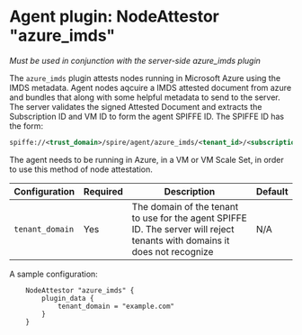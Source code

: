 # Agent plugin: NodeAttestor "azure_imds"

_Must be used in conjunction with the server-side azure_imds plugin_

The `azure_imds` plugin attests nodes running in Microsoft Azure using the IMDS metadata.
Agent nodes aqcuire a IMDS attested document from azure and bundles that along with some helpful metadata to send to the server.
The server validates the signed Attested Document and extracts the Subscription ID and VM ID to form the agent SPIFFE ID. The SPIFFE
ID has the form:

```xml
spiffe://<trust_domain>/spire/agent/azure_imds/<tenant_id>/<subscription_id>/<vm_id>
```

The agent needs to be running in Azure, in a VM or VM Scale Set, in order to
use this method of node attestation.

| Configuration   | Required | Description                                                                                                                | Default |
| --------------- | -------- | -------------------------------------------------------------------------------------------------------------------------- | ------- |
| `tenant_domain` | Yes      | The domain of the tenant to use for the agent SPIFFE ID. The server will reject tenants with domains it does not recognize | N/A     |

A sample configuration:

```hcl
    NodeAttestor "azure_imds" {
        plugin_data {
            tenant_domain = "example.com"
        }
    }
```
